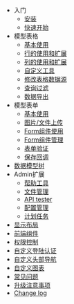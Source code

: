 
- 入门
  - [安装](/zh/installation.md)
  - [快速开始](/zh/quick-start.md)
- 模型表格
  - [基本使用](/zh/model-grid.md)
  - [行的使用和扩展](/zh/model-grid-actions.md)
  - [列的使用和扩展](/zh/model-grid-column.md)
  - [自定义工具](/zh/model-grid-custom-tools.md)
  - [修改表格数据源](/zh/model-grid-data.md)
  - [查询过滤](/zh/model-grid-filters.md)
  - [数据导出](/zh/model-grid-export.md)
- 模型表单
  - [基本使用](/zh/model-form.md)
  - [图片/文件上传](/zh/model-form-upload.md)
  - [Form组件使用](/zh/model-form-fields.md)
  - [Form组件管理](/zh/model-form-field-management.md)
  - [表单验证](/zh/model-form-validation.md)
  - [保存回调](/zh/model-form-callback.md)
- [数据模型树](/zh/model-tree.md)
- Admin扩展
  - [帮助工具](/zh/extension-helpers.md)
  - [文件管理](/zh/extension-media-manager.md)
  - [API tester](/zh/extension-api-tester.md)
  - [配置管理](/zh/extension-config.md)
  - [计划任务](/zh/extension-scheduling.md)
- [显示布局](/zh/layout.md)
- [前端组件](/zh/widgets.md)
- [权限控制](/zh/permission.md)
- [自定义登陆认证](/zh/custom-authentication.md)
- [自定义头部导航](/zh/custom-navbar.md)
- [自定义图表](/zh/custom-chart.md)
- [常见问题](/zh/qa.md)
- [升级注意事项](/zh/upgrade.md)
- [Change log](/zh/change-log.md)